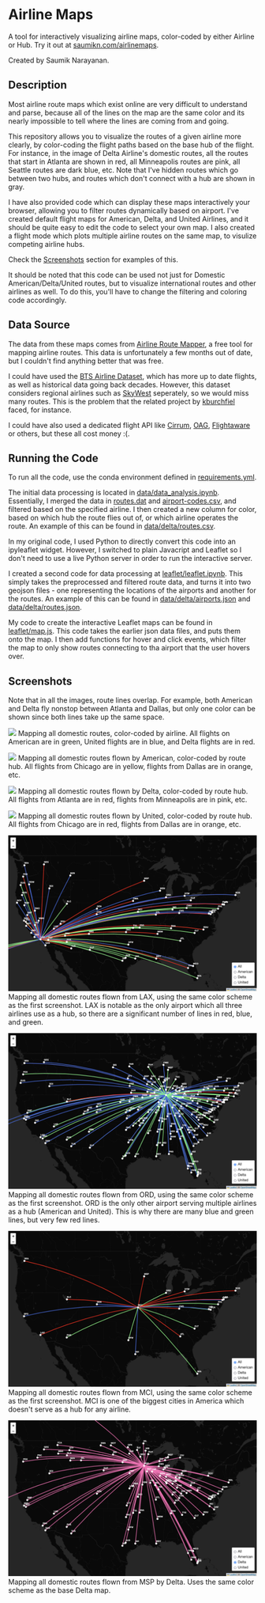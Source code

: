 # Airline Maps

A tool for interactively visualizing airline maps, color-coded by either Airline or Hub. Try it out at [saumikn.com/airlinemaps](saumikn.com/airlinemaps).

Created by Saumik Narayanan.
## Description

Most airline route maps which exist online are very difficult to understand and parse, because all of the lines on the map are the same color and its nearly impossible to tell where the lines are coming from and going.

This repository allows you to visualize the routes of a given airline more clearly, by color-coding the flight paths based on the base hub of the flight. For instance, in the image of Delta Airline's domestic routes, all the routes that start in Atlanta are shown in red, all Minneapolis routes are pink, all Seattle routes are dark blue, etc. Note that I've hidden routes which go between two hubs, and routes which don't connect with a hub are shown in gray.

I have also provided code which can display these maps interactively your browser, allowing you to filter routes dynamically based on airport. I've created default flight maps for American, Delta, and United Airlines, and it should be quite easy to edit the code to select your own map. I also created a flight mode which plots multiple airline routes on the same map, to visulize competing airline hubs.

Check the [Screenshots](#Screenshots) section for examples of this.

It should be noted that this code can be used not just for Domestic American/Delta/United routes, but to visualize international routes and other airlines as well. To do this, you'll have to change the filtering and coloring code accordingly.

## Data Source

The data from these maps comes from [Airline Route Mapper](http://arm.64hosts.com/), a free tool for mapping airline routes. This data is unfortunately a few months out of date, but I couldn't find anything better that was free. 

I could have used the [BTS Airline Dataset](https://www.bts.gov/topics/airlines-airports-and-aviation), which has more up to date flights, as well as historical data going back decades. However, this dataset considers regional airlines such as [SkyWest](https://en.wikipedia.org/wiki/SkyWest_Airlines) seperately, so we would miss many routes. This is the problem that the related project by [kburchfiel](https://github.com/kburchfiel/route_maps_builder) faced, for instance.

I could have also used a dedicated flight API like [Cirrum](https://www.cirium.com/), [OAG](https://www.oag.com), [Flightaware](https://flightaware.com/) or others, but these all cost money :(.

## Running the Code

To run all the code, use the conda environment defined in [requirements.yml](https://github.com/saumikn/airlinemaps/blob/master/requirements.yml).

The initial data processing is located in [data/data_analysis.ipynb](https://github.com/saumikn/airlinemaps/blob/master/data/data_analysis.ipynb). Essentially, I merged the data in [routes.dat](https://github.com/saumikn/airlinemaps/blob/master/data/routes.dat) and [airport-codes.csv](https://github.com/saumikn/airlinemaps/blob/master/data/airport-codes.csv), and filtered based on the specified airline. I then created a new column for color, based on which hub the route flies out of, or which airline operates the route. An example of this can be found in [data/delta/routes.csv](https://github.com/saumikn/airlinemaps/blob/master/data/delta/routes.csv).

In my original code, I used Python to directly convert this code into an ipyleaflet widget. However, I switched to plain Javacript and Leaflet so I don't need to use a live Python server in order to run the interactive server.

I created a second code for data processing at [leaflet/leaflet.ipynb](https://github.com/saumikn/airlinemaps/blob/master/leaflet/leaflet.ipynb). This simply takes the preprocessed and filtered route data, and turns it into two geojson files - one representing the locations of the airports and another for the routes. An example of this can be found in [data/delta/airports.json](https://github.com/saumikn/airlinemaps/blob/master/data/delta/airports.json) and [data/delta/routes.json](https://github.com/saumikn/airlinemaps/blob/master/data/delta/routes.json).

My code to create the interactive Leaflet maps can be found in [leaflet/map.js](https://github.com/saumikn/airlinemaps/blob/master/leaflet/map.js). This code takes the earlier json data files, and puts them onto the map. I then add functions for hover and click events, which filter the map to only show routes connecting to tha airport that the user hovers over.


## Screenshots

Note that in all the images, route lines overlap. For example, both American and Delta fly nonstop between Atlanta and Dallas, but only one color can be shown since both lines take up the same space.

![](screenshots/all.png)
Mapping all domestic routes, color-coded by airline. All flights on American are in green, United flights are in blue, and Delta flights are in red.

![](screenshots/american.png)
Mapping all domestic routes flown by American, color-coded by route hub. All flights from Chicago are in yellow, flights from Dallas are in orange, etc.

![](screenshots/delta.png)
Mapping all domestic routes flown by Delta, color-coded by route hub. All flights from Atlanta are in red, flights from Minneapolis are in pink, etc.

![](screenshots/united.png)
Mapping all domestic routes flown by United, color-coded by route hub. All flights from Chicago are in red, flights from Dallas are in orange, etc.

![](screenshots/all-lax.png)
Mapping all domestic routes flown from LAX, using the same color scheme as the first screenshot. LAX is notable as the only airport which all three airlines use as a hub, so there are a significant number of lines in red, blue, and green.


![](screenshots/all-ord.png)
Mapping all domestic routes flown from ORD, using the same color scheme as the first screenshot. ORD is the only other airport serving multiple airlines as a hub (American and United). This is why there are many blue and green lines, but very few red lines.


![](screenshots/all-mci.png)
Mapping all domestic routes flown from MCI, using the same color scheme as the first screenshot. MCI is one of the biggest cities in America which doesn't serve as a hub for any airline.


![](screenshots/delta-msp.png)
Mapping all domestic routes flown from MSP by Delta. Uses the same color scheme as the base Delta map.
